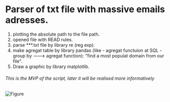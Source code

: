 # Parser of txt file with massive emails adresses.

1. plotting the absolute path to the file path.
2. opened file with READ rules.
3. parse ***.txt file by library re (reg exp).
4. make agregat table by library pandas (like - agregat functuion at SQL - group by ---> agregat function): "find a most populat domain from our file".
5. Draw a graphic by library matplotlib.


######  This is the MVP of the script, later it will be realised more informatively

![Figure](https://user-images.githubusercontent.com/108606736/184612485-202623fa-d32a-4216-ac4e-916a93e278bb.png)
